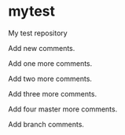 mytest
======

My test repository

Add new comments.

Add one more comments.

Add two more comments.

Add three more comments.


Add four master more comments.

Add branch comments.

